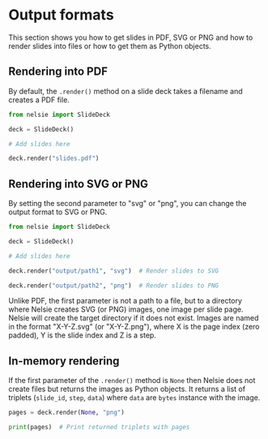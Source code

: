 # Output formats

This section shows you how to get slides in PDF, SVG or PNG and how to render slides into files or
how to get them as Python objects.

## Rendering into PDF

By default, the `.render()` method on a slide deck takes a filename and creates a PDF file.

```python
from nelsie import SlideDeck

deck = SlideDeck()

# Add slides here

deck.render("slides.pdf")
```

## Rendering into SVG or PNG

By setting the second parameter to "svg" or "png", you can change the output format to SVG or PNG.

```python
from nelsie import SlideDeck

deck = SlideDeck()

# Add slides here

deck.render("output/path1", "svg")  # Render slides to SVG

deck.render("output/path2", "png")  # Render slides to PNG
```

Unlike PDF, the first parameter is not a path to a file, but to a directory where
Nelsie creates SVG (or PNG) images, one image per slide page.
Nelsie will create the target directory if it does not exist.
Images are named in the format "X-Y-Z.svg" (or "X-Y-Z.png"), where X is the page index (zero padded), Y is the slide
index and Z is a step.

## In-memory rendering

If the first parameter of the `.render()` method is `None` then Nelsie does not create files but returns
the images as Python objects. It returns a list of triplets (`slide_id`, `step`, `data`) where `data` are
`bytes` instance with the image.

```python
pages = deck.render(None, "png")

print(pages)  # Print returned triplets with pages
```